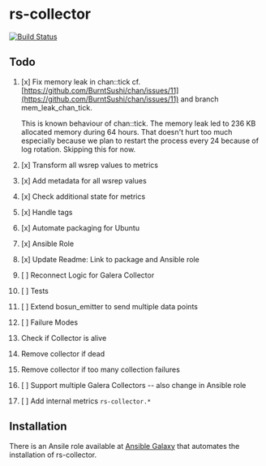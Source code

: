 # rs-collector

[![Build Status](https://travis-ci.org/lukaspustina/rs-collector.svg?branch=master)](https://travis-ci.org/lukaspustina/rs-collector)

## Todo

1. [x] Fix memory leak in chan::tick
    cf. [https://github.com/BurntSushi/chan/issues/11](https://github.com/BurntSushi/chan/issues/11) and branch mem_leak_chan_tick.

    This is known behaviour of chan::tick. The memory leak led to 236 KB
    allocated memory during 64 hours. That doesn't hurt too much
    especially because we plan to restart the process every 24 because
    of log rotation. Skipping this for now.

1. [x] Transform all wsrep values to metrics
1. [x] Add metadata for all wsrep values
1. [x] Check additional state for metrics
1. [x] Handle tags
1. [x] Automate packaging for Ubuntu
  1. [x] Ansible Role
  1. [x] Update Readme: Link to package and Ansible role
1. [ ] Reconnect Logic for Galera Collector
1. [ ] Tests
1. [ ] Extend bosun_emitter to send multiple data points
1. [ ] Failure Modes
  1. Check if Collector is alive
  1. Remove collector if dead
  1. Remove collector if too many collection failures
1. [ ] Support multiple Galera Collectors -- also change in Ansible role
1. [ ] Add internal metrics `rs-collector.*`


## Installation

There is an Ansile role available at [Ansible Galaxy](https://galaxy.ansible.com/Rheinwerk/rs_collector/) that automates the installation of rs-collector.


